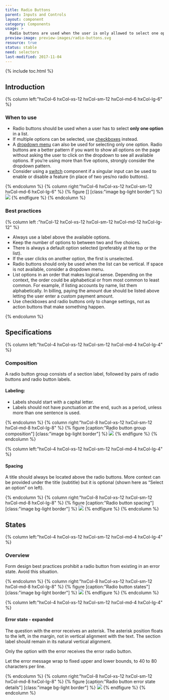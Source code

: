 ```yaml
---
title: Radio Buttons
parent: Inputs and Controls
layout: component
category: Components
usage: >
  Radio buttons are used when the user is only allowed to select one option from a list. A minimum of one choice is required, and one is preselected by default.
preview-image: preview-images/radio-buttons.svg
resource: true
status: stable
need: selectors
last-modified: 2017-11-04
---
```


{% include toc.html %}


## Introduction

<div class="hxRow">

{% column left:"hxCol-6 hxCol-xs-12 hxCol-sm-12 hxCol-md-6 hxCol-lg-6" %}

### When to use

- Radio buttons should be used when a user has to select **only one option** in a list.
- If multiple options can be selected, use [checkboxes]({{site.baseurl}}/components/checkboxes.html) instead.
- A [dropdown menu]({{site.baseurl}}/components/dropdowns.html) can also be used for selecting only one option. Radio buttons are a better pattern if you want to show all options on the page without asking the user to click on the dropdown to see all available options. If you’re using more than five options, strongly consider the dropdown pattern.
- Consider using a [switch]({{site.baseurl}}/components/switch.html) component if a singular input can be used to enable or disable a feature (in place of two yes/no radio buttons).

{% endcolumn %}
{% column right:"hxCol-6 hxCol-xs-12 hxCol-sm-12 hxCol-md-6 hxCol-lg-6" %}
{% figure [] [class:"image bg-light border"] %}
![]({{site.url}}/assets/images/components/inputs-and-controls/radio-buttons/radio-hero.svg)
{% endfigure %}
{% endcolumn %}

</div>

### Best practices 

<div class="hxRow">

{% column left :"hxCol-12 hxCol-xs-12 hxCol-sm-12 hxCol-md-12 hxCol-lg-12" %}  

- Always use a label above the available options.
- Keep the number of options to between two and five choices.
- There is always a default option selected (preferably at the top or the list).
- If the user clicks on another option, the first is unselected.
- Radio buttons should only be used when the list can be vertical. If space is not available, consider a dropdown menu.
- List options in an order that makes logical sense. Depending on the context, the order could be alphabetical or from most common to least common. For example, if listing accounts by name, list them alphabetically. In billing, paying the amount due should be listed above letting the user enter a custom payment amount.
- Use checkboxes and radio buttons only to change settings, not as action buttons that make something happen.

{% endcolumn %}

</div>

## Specifications

<div class="hxRow">

{% column left:"hxCol-4 hxCol-xs-12 hxCol-sm-12 hxCol-md-4 hxCol-lg-4" %}

### Composition

A radio button group consists of a section label, followed by pairs of radio buttons and radio button labels.

#### Labeling:

- Labels should start with a capital letter.
- Labels should not have punctuation at the end, such as a period, unless more than one sentence is used. 

{% endcolumn %}
{% column right:"hxCol-8 hxCol-xs-12 hxCol-sm-12 hxCol-md-8 hxCol-lg-8" %}
{% figure [caption:"Radio button group composition"] [class:"image bg-light border"] %}
![]({{site.url}}/assets/images/components/inputs-and-controls/radio-buttons/radio-composition.svg)
{% endfigure %}
{% endcolumn %}

</div>

<div class="hxRow">

{% column left:"hxCol-4 hxCol-xs-12 hxCol-sm-12 hxCol-md-4 hxCol-lg-4" %}

#### Spacing

A title should always be located above the radio buttons. More context can be provided under the title (subtitle) but it is optional (shown here as “Select an option” on left).

{% endcolumn %}
{% column right:"hxCol-8 hxCol-xs-12 hxCol-sm-12 hxCol-md-8 hxCol-lg-8" %}
{% figure [caption:"Radio button spacing"] [class:"image bg-light border"] %}
![]({{site.url}}/assets/images/components/inputs-and-controls/radio-buttons/radio-spacing.svg)
{% endfigure %}
{% endcolumn %}

</div>

## States

<div class="hxRow">

{% column left:"hxCol-4 hxCol-xs-12 hxCol-sm-12 hxCol-md-4 hxCol-lg-4" %}

### Overview

Form design best practices prohibit a radio button from existing in an error state. Avoid this situation.


{% endcolumn %}
{% column right:"hxCol-8 hxCol-xs-12 hxCol-sm-12 hxCol-md-8 hxCol-lg-8" %}
{% figure [caption:"Radio button states"] [class:"image bg-light border"] %}
![]({{site.url}}/assets/images/components/inputs-and-controls/radio-buttons/radio-states.svg)
{% endfigure %}
{% endcolumn %}

</div>



<div class="hxRow">

{% column left:"hxCol-4 hxCol-xs-12 hxCol-sm-12 hxCol-md-4 hxCol-lg-4" %}

#### Error state - expanded

The question with the error receives an asterisk. The asterisk position floats to the left, in the margin, not in vertical alignment with the text. The section label should remain in its natural vertical alignment. 

Only the option with the error receives the error radio button.

Let the error message wrap to fixed upper and lower bounds, to 40 to 80 characters per line.

{% endcolumn %}
{% column right:"hxCol-8 hxCol-xs-12 hxCol-sm-12 hxCol-md-8 hxCol-lg-8" %}
{% figure [caption:"Radio button error state details"] [class:"image bg-light border"] %}
![]({{site.url}}/assets/images/components/inputs-and-controls/radio-buttons/radio-error.svg)
{% endfigure %}
{% endcolumn %}

</div>
